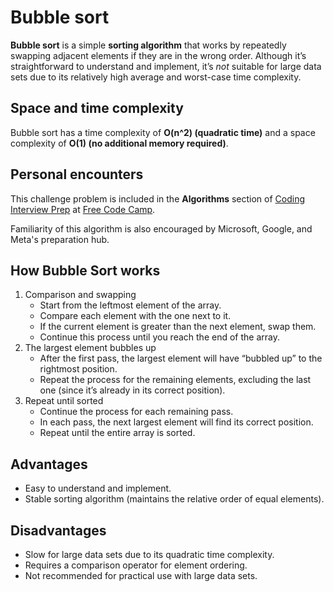 # Bubble sort

**Bubble sort** is a simple **sorting algorithm** that works by repeatedly swapping adjacent elements if they are in the wrong order. Although it’s straightforward to understand and implement, it’s *not* suitable for large data sets due to its relatively high average and worst-case time complexity.

## Space and time complexity

Bubble sort has a time complexity of **O(n^2) (quadratic time)** and a space complexity of **O(1) (no additional memory required)**.

## Personal encounters

This challenge problem is included in the **Algorithms** section of [Coding Interview Prep](https://www.freecodecamp.org/learn/coding-interview-prep/) at [Free Code Camp](https://freecodecamp.org).

Familiarity of this algorithm is also encouraged by Microsoft, Google, and Meta's preparation hub.

## How Bubble Sort works

1. Comparison and swapping
    - Start from the leftmost element of the array.
    - Compare each element with the one next to it.
    - If the current element is greater than the next element, swap them.
    - Continue this process until you reach the end of the array.
2. The largest element bubbles up
    - After the first pass, the largest element will have “bubbled up” to the rightmost position.
    - Repeat the process for the remaining elements, excluding the last one (since it’s already in its correct position).
3. Repeat until sorted
    - Continue the process for each remaining pass.
    - In each pass, the next largest element will find its correct position.
    - Repeat until the entire array is sorted.

## Advantages

- Easy to understand and implement.
- Stable sorting algorithm (maintains the relative order of equal elements).

## Disadvantages

- Slow for large data sets due to its quadratic time complexity.
- Requires a comparison operator for element ordering.
- Not recommended for practical use with large data sets.
